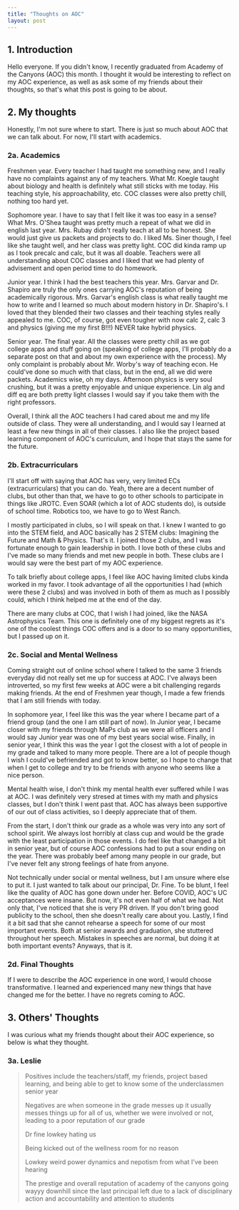 ```yaml
---
title: "Thoughts on AOC"
layout: post
---
```


## 1. Introduction
Hello everyone. If you didn't know, I recently graduated from Academy of the Canyons (AOC) this month. I thought it would be interesting to reflect on my AOC experience, as well as ask some of my friends about their thoughts, so that's what this post is going to be about.

## 2. My thoughts

Honestly, I'm not sure where to start. There is just so much about AOC that we can talk about. For now, I'll start with academics.

### 2a. Academics

Freshmen year. Every teacher I had taught me something new, and I really have no complaints against any of my teachers. What Mr. Koegle taught about biology and health is definitely what still sticks with me today. His teaching style, his approachability, etc. COC classes were also pretty chill, nothing too hard yet.

Sophomore year. I have to say that I felt like it was too easy in a sense? What Mrs. O'Shea taught was pretty much a repeat of what we did in english last year. Mrs. Rubay didn't really teach at all to be honest. She would just give us packets and projects to do. I liked Ms. Siner though, I feel like she taught well, and her class was pretty light. COC did kinda ramp up as I took precalc and calc, but it was all doable. Teachers were all understanding about COC classes and I liked that we had plenty of advisement and open period time to do homework.

Junior year. I think I had the best teachers this year. Mrs. Garvar and Dr. Shapiro are truly the only ones carrying AOC's reputation of being academically rigorous. Mrs. Garvar's english class is what really taught me how to write and I learned so much about modern history in Dr. Shapiro's. I loved that they blended their two classes and their teaching styles really appealed to me. COC, of course, got even tougher with now calc 2, calc 3 and physics (giving me my first B!!!) NEVER take hybrid physics.

Senior year. The final year. All the classes were pretty chill as we got college apps and stuff going on (speaking of college apps, I'll probably do a separate post on that and about my own experience with the process). My only complaint is probably about Mr. Worby's way of teaching econ. He could've done so much with that class, but in the end, all we did were packets. Academics wise, oh my days. Afternoon physics is very soul crushing, but it was a pretty enjoyable and unique experience. Lin alg and diff eq are both pretty light classes I would say if you take them with the right professors.

Overall, I think all the AOC teachers I had cared about me and my life outside of class. They were all understanding, and I would say I learned at least a few new things in all of their classes. I also like the project based learning component of AOC's curriculum, and I hope that stays the same for the future. 

### 2b. Extracurriculars

I'll start off with saying that AOC has very, very limited ECs (extracurriculars) that you can do. Yeah, there are a decent number of clubs, but other than that, we have to go to other schools to participate in things like JROTC. Even SOAR (which a lot of AOC students do), is outside of school time. Robotics too, we have to go to West Ranch. 

I mostly participated in clubs, so I will speak on that. I knew I wanted to go into the STEM field, and AOC basically has 2 STEM clubs: Imagining the Future and Math & Physics. That's it. I joined those 2 clubs, and I was fortunate enough to gain leadership in both. I love both of these clubs and I've made so many friends and met new people in both. These clubs are I would say were the best part of my AOC experience. 

To talk briefly about college apps, I feel like AOC having limited clubs kinda worked in my favor. I took advantage of all the opportunities I had (which were these 2 clubs) and was involved in both of them as much as I possibly could, which I think helped me at the end of the day.

There are many clubs at COC, that I wish I had joined, like the NASA Astrophysics Team. This one is definitely one of my biggest regrets as it's one of the coolest things COC offers and is a door to so many opportunities, but I passed up on it. 

### 2c. Social and Mental Wellness

Coming straight out of online school where I talked to the same 3 friends everyday did not really set me up for success at AOC. I've always been introverted, so my first few weeks at AOC were a bit challenging regards making friends. At the end of Freshmen year though, I made a few friends that I am still friends with today.

In sophomore year, I feel like this was the year where I became part of a friend group (and the one I am still part of now). In Junior year, I became closer with my friends through MaPs club as we were all officers and I would say Junior year was one of my best years social wise. Finally, in senior year, I think this was the year I got the closest with a lot of people in my grade and talked to many more people. There are a lot of people though I wish I could've befriended and got to know better, so I hope to change that when I get to college and try to be friends with anyone who seems like a nice person.

Mental health wise, I don't think my mental health ever suffered while I was at AOC. I was definitely very stresed at times with my math and physics classes, but I don't think I went past that. AOC has always been supportive of our out of class activities, so I deeply appreciate that of them. 

From the start, I don't think our grade as a whole was very into any sort of school spirit. We always lost horribly at class cup and would be the grade with the least participation in those events. I do feel like that changed a bit in senior year, but of course AOC confessions had to put a sour ending on the year. There was probably beef among many people in our grade, but I've never felt any strong feelings of hate from anyone.

Not technically under social or mental wellness, but I am unsure where else to put it. I just wanted to talk about our principal, Dr. Fine. To be blunt, I feel like the quality of AOC has gone down under her. Before COVID, AOC's UC acceptances were insane. But now, it's not even half of what we had. Not only that, I've noticed that she is very PR driven. If you don't bring good publicity to the school, then she doesn't really care about you. Lastly, I find it a bit sad that she cannot rehearse a speech for some of our most important events. Both at senior awards and graduation, she stuttered throughout her speech. Mistakes in speeches are normal, but doing it at both important events? Anyways, that is it.

### 2d. Final Thoughts

If I were to describe the AOC experience in one word, I would choose transformative. I learned and experienced many new things that have changed me for the better. I have no regrets coming to AOC. 

## 3. Others' Thoughts

I was curious what my friends thought about their AOC experience, so below is what they thought.

### 3a. Leslie

> Positives include the teachers/staff, my friends, project based learning, and being able to get to know some of the underclassmen senior year
>
> Negatives are when someone in the grade messes up it usually messes things up for all of us, whether we were involved or not, leading to a poor reputation of our grade
>
> Dr fine lowkey hating us
>
> Being kicked out of the wellness room for no reason
>
> Lowkey weird power dynamics and nepotism from what I’ve been hearing
>
> The prestige and overall reputation of academy of the canyons going wayyy downhill since the last principal left due to a lack of disciplinary action and accountability and attention to students


